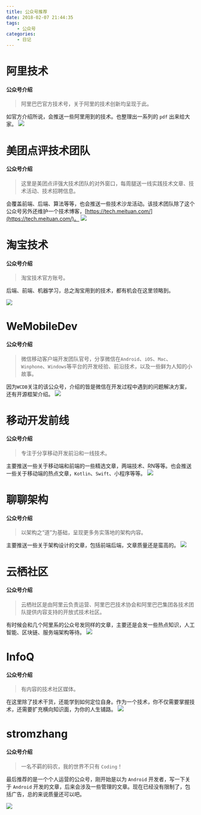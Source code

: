 ```yaml
---
title: 公众号推荐
date: 2018-02-07 21:44:35
tags: 
    - 公众号
categories:
    - 日记
---
```



# 阿里技术

#### 公众号介绍
> 阿里巴巴官方技术号，关于阿里的技术创新均呈现于此。

如官方介绍所说，会推送一些阿里用到的技术。也整理出一系列的 `pdf` 出来给大家。
![](https://user-gold-cdn.xitu.io/2018/2/7/1616ea1bbbd8bdc2?w=430&h=430&f=jpeg&s=39741)

<!--more-->

# 美团点评技术团队

#### 公众号介绍
> 这里是美团点评强大技术团队的对外窗口，每周腿送一线实践技术文章、技术活动、技术招聘信息。

会覆盖前端、后端、算法等等，也会推送一些技术沙龙活动。该技术团队除了这个公众号另外还维护一个技术博客，[https://tech.meituan.com/](https://tech.meituan.com/)。
![](https://user-gold-cdn.xitu.io/2018/2/7/1616ea1cafd9a5c7?w=430&h=430&f=jpeg&s=39760)

# 淘宝技术

#### 公众号介绍
> 淘宝技术官方账号。

后端、前端、机器学习，总之淘宝用到的技术，都有机会在这里领略到。

![](https://user-gold-cdn.xitu.io/2018/2/7/1616ea1d52f5ebf6?w=430&h=430&f=jpeg&s=41296)

# WeMobileDev

#### 公众号介绍
> 微信移动客户端开发团队官号，分享微信在`Android`、`iOS`、`Mac`、`Winphone`、`Windows`等平台的开发经验、前沿技术，以及一些鲜为人知的小故事。

因为`WCDB`关注的该公众号，介绍的皆是微信在开发过程中遇到的问题解决方案，还有开源框架介绍。
![](https://user-gold-cdn.xitu.io/2018/2/7/1616ea1dbf38cf88?w=430&h=430&f=jpeg&s=39414)

# 移动开发前线

#### 公众号介绍
> 专注于分享移动开发前沿和一线技术。

主要推送一些关于移动端和前端的一些精选文章，两端技术、RN等等。也会推送一些关于移动端的热点文章，`Kotlin`、`Swift`、小程序等等。
![](https://user-gold-cdn.xitu.io/2018/2/7/1616ea1e27c3f0a8?w=430&h=430&f=jpeg&s=38830)

# 聊聊架构

#### 公众号介绍
> 以架构之“道”为基础，呈现更多务实落地的架构内容。

主要推送一些关于架构设计的文章，包括前端后端，文章质量还是蛮高的。
![](https://user-gold-cdn.xitu.io/2018/2/7/1616ea133efd1e23?w=430&h=430&f=jpeg&s=39973)

# 云栖社区

#### 公众号介绍
> 云栖社区是由阿里云负责运营、阿里巴巴技术协会和阿里巴巴集团各技术团队提供内容支持的开放式技术社区。

有时候会和几个阿里系的公众号发同样的文章，主要还是会发一些热点知识，人工智能、区块链、服务端架构等待。
![](https://user-gold-cdn.xitu.io/2018/2/7/1616ea1e9c536e8d?w=430&h=430&f=jpeg&s=40049)

# InfoQ

#### 公众号介绍
> 有内容的技术社区媒体。

在这里除了技术干货，还能学到如何定位自身。作为一个技术，你不仅需要掌握技术，还需要扩充横向知识面，为你的人生铺路。
![](https://user-gold-cdn.xitu.io/2018/2/7/1616ea1f4de4a960?w=430&h=430&f=jpeg&s=39418)

# stromzhang

#### 公众号介绍
> 一名不羁的码农，我的世界不只有 `Coding`！

最后推荐的是一个个人运营的公众号，刚开始是以为 `Android` 开发者，写一下关于 `Android` 开发的文章，后来会涉及一些管理的文章。现在已经没有限制了，包括广告，总的来说质量还可以吧。

![](https://user-gold-cdn.xitu.io/2018/2/7/1616ea1f9e6e7e17?w=430&h=430&f=jpeg&s=39479)
